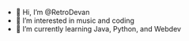 - 👋 Hi, I’m @RetroDevan
- 👀 I’m interested in music and coding
- 🌱 I’m currently learning Java, Python, and Webdev
